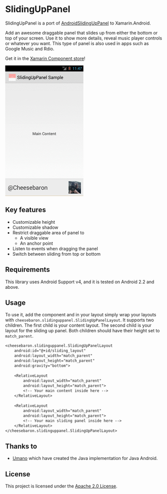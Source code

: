 SlidingUpPanel
==============

SlidingUpPanel is a port of [AndroidSlidingUpPanel](https://github.com/umano/AndroidSlidingUpPanel) to Xamarin.Android.

Add an awesome draggable panel that slides up from either the bottom or top of your screen. Use it to show more details, reveal music player controls or whatever you want. This type of panel is also used in apps such as Google Music and Rdio.

Get it in the [Xamarin Component store](http://components.xamarin.com/view/slidinguppanel)!

![animation](https://raw.githubusercontent.com/Cheesebaron/SlidingUpPanel/master/component/screenshots/animation.gif)

## Key features

- Customizable height
- Customizable shadow
- Restrict draggable area of panel to 
    - A visible view
    - An anchor point
- Listen to events when dragging the panel
- Switch between sliding from top or bottom

## Requirements

This library uses Android Support v4, and it is tested on Android 2.2 and above.

## Usage

To use it, add the component and in your layout simply wrap your layouts with `cheesebaron.slidinguppanel.SlidingUpPanelLayout`. It supports two children. The first child is your content layout. The second child is your layout for the sliding up panel. Both children should have their height set to
`match_parent`.

```
<cheesebaron.slidinguppanel.SlidingUpPanelLayout
    android:id="@+id/sliding_layout"
    android:layout_width="match_parent"
    android:layout_height="match_parent"
    android:gravity="bottom">

    <RelativeLayout
        android:layout_width="match_parent"
        android:layout_height="match_parent">
        <!-- Your main content inside here -->
    </RelativeLayout>

    <RelativeLayout
        android:layout_width="match_parent"
        android:layout_height="match_parent">
        <!-- Your main sliding panel inside here -->
    </RelativeLayout>
</cheesebaron.slidinguppanel.SlidingUpPanelLayout>
```

## Thanks to

- [Umano](https://github.com/umano) which have created the Java implementation for Java Android.

## License

This project is licensed under the [Apache 2.0 License](https://raw.githubusercontent.com/Cheesebaron/SlidingUpPanel2/master/LICENSE).
